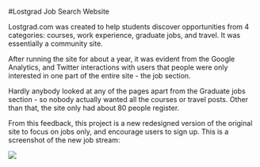#Lostgrad Job Search Website

Lostgrad.com was created to help students discover opportunities from 4 categories: courses, work experience, graduate jobs, and travel. It was essentially a community site.

After running the site for about a year, it was evident from the Google Analytics, and Twitter interactions with users that people were only interested in one part of the entire site - the job section. 

Hardly anybody looked at any of the pages apart from the Graduate jobs section - so nobody actually wanted all the courses or travel posts. Other than that, the site only had about 80 people register.

From this feedback, this project is a new redesigned version of the original site to focus on jobs only, and encourage users to sign up. This is a screenshot of the new job stream:

<img src="http://www.graemefulton.com/project/multiple/d80e38b215df17e749fce2d61e92326d.png"/>

